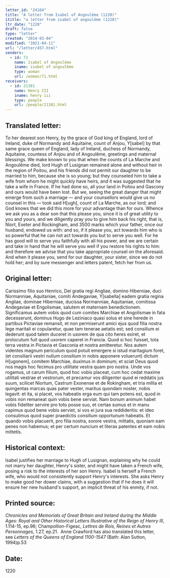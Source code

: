 ```yaml
---
letter_id: "24164"
title: "A letter from Isabel of Angoulême (1220)"
ititle: "a letter from isabel of angoulême (1220)"
ltr_date: "1220"
draft: false
type: "letter"
created: "2014-03-04"
modified: "2021-04-11"
url: "/letter/457.html"
senders:
  - id: 71
    name: Isabel of Angoulême
    iname: isabel of angoulême
    type: woman
    url: /woman/71.html
receivers:
  - id: 21381
    name: Henry III
    iname: henry iii
    type: people
    url: /people/21381.html
---
```

<h2> Translated letter:</h2>To her dearest son Henry, by the grace of God king of England, lord of Ireland, duke of Normandy and Aquitaine, count of Anjou, Y[sabel] by that same grace queen of England, lady of Ireland, duchess of Normandy, Aquitaine, countess of Anjou and of Angoulême, greetings and maternal blessings.
We make known to you that when the counts of La Marche and Angoulême died, lord Hugh of Lusignan remained alone and without heir in the region of Poitou, and his friends did not permit our daughter to be married to him, because she is so young; but they counseled him to take a wife from whom he might quickly have heirs, and it was suggested that he take a wife in France.  If he had done so, all your land in Poitou and Gascony and ours would have been lost.  But we, seeing the great danger that might emerge from such a marriage — and your counsellors would give us no counsel in this — took said H[ugh], count of La Marche, as our lord;  and God knows that we did this more for your advantage than for ours.
Whence we ask you as a dear son that this please you, since it is of great utility to you and yours, and we diligently pray you to give him back his right, that is, Niort, Exeter and Rockingham, and 3500 marks which your father, once our husband, endowed us with:  and so, if it please you, act towards him who is so powerful that he can not act towards you but to serve you well.  For he has good will to serve you faithfully with all his power, and we are certain and take in hand that he will serve you well if you restore his rights to him:  and therefore we advise that you take appropriate counsel on the aforesaid.  And when it please you, send for our daughter, your sister, since we do not hold her; and by sure messenger and letters patent, fetch her from us.  
<h2 class="mt-4"> Original letter:</h2>Carissimo filio suo Henrico, Dei gratia regi Angliae, domino Hiberniae, duci Normanniae, Aquitaniae, comiti Andegaviae, Y[sabella] eadem gratia regina Angliae, dominae Hiberniae, ducissa Normanniae, Aquitaniae, comitissa Andegaviae et Engolismae, salutem et maternam benedictionem.
Significamus autem vobis quod cum comites Marchiae et Angolismae in fata decesserunt, dominus Hugo de Leziniaco quasi solus et sine herede in partibus Pictaviae remansit, et non permiserunt amici ejus quod filia nostra lege maritali ei copularetur, quae tam tenerae aetatis est; sed consilium ei dederunt quod talem duceret in uxorem de qua cito heres exiret, et prolocutum fuit quod uxorem caperet in Francia. Quod si hoc fuisset, tota terra vestra in Pictavia et Gasconia et nostra amitteretur. Nos autem videntes magnum periculum quod potuit emergere si istud maritagium foret, (et consiliarii vestri nullum consilium in nobis apponere voluerunt) dictum H[ugonem], comitem Marchiae, duximus in dominum; et sciat Deus quod nos magis hoc fecimus pro utilitate vestra quam pro nostra. Unde vos rogamus, ut carum filium, quod hoc vobis placeat, cum hoc cedat maxime utilitati vestrae et vestrorum, et precamur vos diligenter quod ei reddatis jus suum, scilicet Niortum, Castrum Exonense et de Rokingham, et tria millia et quingentas marcas quas pater vester, maritus quondam noster, nobis legavit: et ita, si placet, vos habeatis erga eum qui tam potens est, quod in vobis non remaneat quin vobis bene serviat. Nam bonum animum habet vobis fideliter servire pro toto posse suo, et certae sumus et in manu capimus quod bene vobis serviet, si vos ei jura sua reddideritis: et ideo consulimus quod super praedictis consilium opportunum habeatis. Et quando vobis placuerit, pro filia nostra, sorore vestra, mittatis, quoniam eam penes non habemus; et per certum nuncium et literas patentes et eam nobis mittetis.
<h2 class="mt-4"> Historical context:</h2>Isabel justifies her marriage to Hugh of Lusignan, explaining why he could not marry her daughter, Henry's sister, and might have taken a French wife, posing a risk to the interests of her son Henry.  Isabel is herself a French wife, who would not consistently support Henry's interests.  She asks Henry to make good her dower claims, with a suggestion that if he does it will ensure her new husband's support, an implicit threat of his enmity, if not.
<h2 class="mt-4"> Printed source:</h2><p><em>Chronicles and Memorials of Great Britain and Ireland during the Middle Ages: Royal and Other Historical Letters Illustrative of the Reign of Henry III</em>, 1.114-15, ep.96; Champollion-Figeac, <em>Lettres de Rois, Reines et Autres Personnages,</em> 1.27, ep.21.&nbsp; Anne Crawford has also translated this letter,&nbsp; see&nbsp;<em>Letters of the Queens of England 1100-1547</em> (Bath: Alan Sutton, 1994)p.53</p><h2 class="mt-4"> Date:</h2>1220